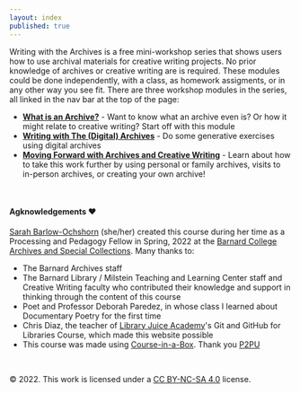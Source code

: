 ```yaml
---
layout: index
published: true
---
```


Writing with the Archives is a free mini-workshop series that shows users how to use archival materials for creative writing projects. No prior knowledge of archives or creative writing are is required. These modules could be done independently, with a class, as homework assigments, or in any other way you see fit. There are three workshop modules in the series, all linked in the nav bar at the top of the page:
* **[What is an Archive?](/modules/what%20is%20an%20archive/overview/)** - Want to know what an archive even is? Or how it might relate to creative writing? Start off with this module
* **[Writing with The (Digital) Archives](modules/writing%20with%20the%20digital%20archives/overview/)** -  Do some generative exercises using digital archives
* **[Moving Forward with Archives and Creative Writing](modules/moving%20forward%20with%20archives%20and%20creative%20writing/overview/)** - Learn about how to take this work further by using personal or family archives, visits to in-person archives, or creating your own archive!

<br> 

#### Agknowledgements ❤️
[Sarah Barlow-Ochshorn](https://www.linkedin.com/in/sarah-barlow-ochshorn/) (she/her) created this course during her time as a Processing and Pedagogy Fellow in Spring, 2022 at the [Barnard College Archives and Special Collections](https://archives.barnard.edu/). Many thanks to: 

* The Barnard Archives staff
* The Barnard Library / Milstein Teaching and Learning Center staff and Creative Writing faculty who contributed their knowledge and support in thinking through the content of this course 
* Poet and Professor Deborah Paredez, in whose class I learned about Documentary Poetry for the first time
* Chris Diaz, the teacher of [Library Juice Academy](https://libraryjuiceacademy.com/)'s Git and GitHub for Libraries Course, which made this website possible
* This course was made using [Course-in-a-Box](https://course-in-a-box.p2pu.org/). Thank you [P2PU](https://www.p2pu.org/en/)


<br> 

© 2022. This work is licensed under a [CC BY-NC-SA 4.0](https://creativecommons.org/licenses/by-nc-sa/4.0/) license. 

